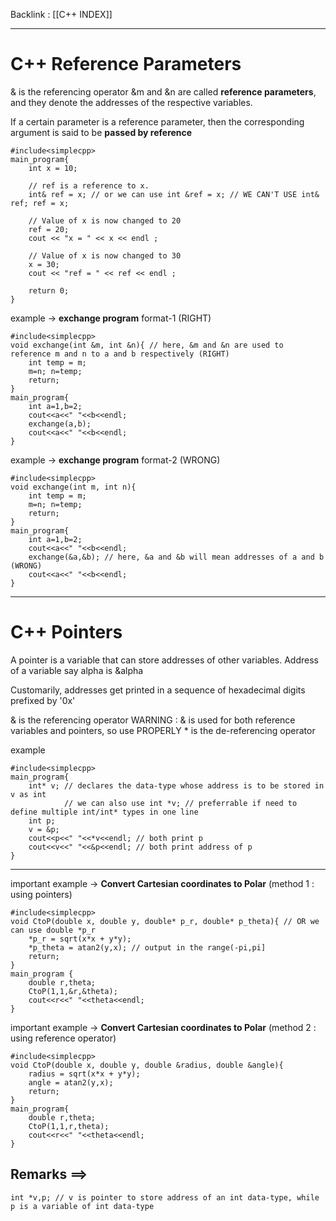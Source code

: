 Backlink : [[C++ INDEX]]

---
# C++ Reference Parameters 
<span class="yellow">& is the referencing operator</span>
&m and &n are called **reference parameters**, and they denote the addresses of the respective variables.

If a certain parameter is a reference parameter, then the corresponding argument is said to be **passed by reference**

```
#include<simplecpp>
main_program{
    int x = 10;

    // ref is a reference to x.
    int& ref = x; // or we can use int &ref = x; // WE CAN'T USE int& ref; ref = x;

    // Value of x is now changed to 20
    ref = 20;
    cout << "x = " << x << endl ;

    // Value of x is now changed to 30
    x = 30;
    cout << "ref = " << ref << endl ;

    return 0;
}

```

example -> **exchange program** format-1 (RIGHT)
```
#include<simplecpp>
void exchange(int &m, int &n){ // here, &m and &n are used to reference m and n to a and b respectively (RIGHT)
    int temp = m;
    m=n; n=temp;
    return;
}
main_program{
    int a=1,b=2;
    cout<<a<<" "<<b<<endl;
    exchange(a,b);
    cout<<a<<" "<<b<<endl;
}
```

example -> **exchange program** format-2 (WRONG)
```
#include<simplecpp>
void exchange(int m, int n){
    int temp = m;
    m=n; n=temp;
    return;
}
main_program{
    int a=1,b=2;
    cout<<a<<" "<<b<<endl;
    exchange(&a,&b); // here, &a and &b will mean addresses of a and b (WRONG)
    cout<<a<<" "<<b<<endl;
}

```

---
# C++ Pointers
A pointer is a variable that can store addresses of other variables.
Address of a variable say alpha is &alpha

Customarily, addresses get printed in a sequence of hexadecimal digits prefixed by '0x'

<span class="yellow">& is the referencing operator</span>
<span class="red">WARNING : & is used for both reference variables and pointers, so use PROPERLY</span>
<span class="yellow">* is the de-referencing operator</span>

example
```
#include<simplecpp>
main_program{
    int* v; // declares the data-type whose address is to be stored in v as int
            // we can also use int *v; // preferrable if need to define multiple int/int* types in one line 
    int p; 
    v = &p;
    cout<<p<<" "<<*v<<endl; // both print p
    cout<<v<<" "<<&p<<endl; // both print address of p
}
```

---
important example -> **Convert Cartesian coordinates to Polar** (method 1 : using pointers)
```
#include<simplecpp>
void CtoP(double x, double y, double* p_r, double* p_theta){ // OR we can use double *p_r
    *p_r = sqrt(x*x + y*y);
    *p_theta = atan2(y,x); // output in the range(-pi,pi]
    return;
}
main_program {
    double r,theta;
    CtoP(1,1,&r,&theta);
    cout<<r<<" "<<theta<<endl;
}
```

important example -> **Convert Cartesian coordinates to Polar** (method 2 : using reference operator)
```
#include<simplecpp>
void CtoP(double x, double y, double &radius, double &angle){
    radius = sqrt(x*x + y*y);
    angle = atan2(y,x);
    return;
}
main_program{
    double r,theta;
    CtoP(1,1,r,theta);
    cout<<r<<" "<<theta<<endl;
}
```


## Remarks ==>
```
int *v,p; // v is pointer to store address of an int data-type, while p is a variable of int data-type  
```